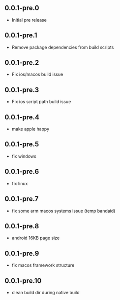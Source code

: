 ## 0.0.1-pre.0

* Initial pre release


## 0.0.1-pre.1

* Remove package dependencies from build scripts


## 0.0.1-pre.2

* Fix ios/macos build issue


## 0.0.1-pre.3

* Fix ios script path build issue


## 0.0.1-pre.4

* make apple happy


## 0.0.1-pre.5

* fix windows


## 0.0.1-pre.6

* fix linux


## 0.0.1-pre.7

* fix some arm macos systems issue (temp bandaid)


## 0.0.1-pre.8

* android 16KB page size


## 0.0.1-pre.9

* fix macos framework structure


## 0.0.1-pre.10

* clean build dir during native build
